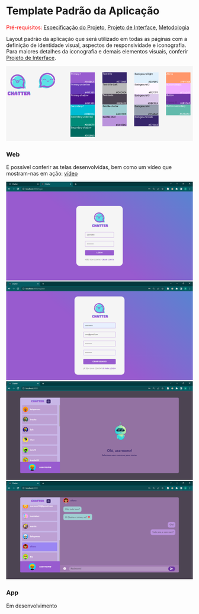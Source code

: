 # Template Padrão da Aplicação

<span style="color:red">Pré-requisitos: <a href="2-Especificação do Projeto.md"> Especificação do Projeto</a></span>, <a href="3-Projeto de Interface.md"> Projeto de Interface</a>, <a href="4-Metodologia.md"> Metodologia</a>

Layout padrão da aplicação que será utilizado em todas as páginas com a definição de identidade visual, aspectos de responsividade e iconografia. Para maiores detalhes da iconografia e demais elementos visuais, conferir <a href="03-Projeto de Interface.md"> Projeto de Interface</a>.

![elementos](img/elementos.png)


### Web

É possível conferir as telas desenvolvidas, bem como um vídeo que mostram-nas em ação: [vídeo]( https://sgapucminasbr.sharepoint.com/sites/team_sga_865_2023_1_5964102-Grupo3/_layouts/15/stream.aspx?id=%2Fsites%2Fteam%5Fsga%5F865%5F2023%5F1%5F5964102%2DGrupo3%2FDocumentos%20Compartilhados%2FGrupo%203%2F20230422%5F231335%2Emp4&referrer=Teams%2ETEAMS%2DWEB&referrerScenario=teams%2Dchiclet )

![login](img/login.png)
![criar](img/criar.png)
![chat](img/chat.png)
![chat2](img/chat2.png)

### App

Em desenvolvimento
